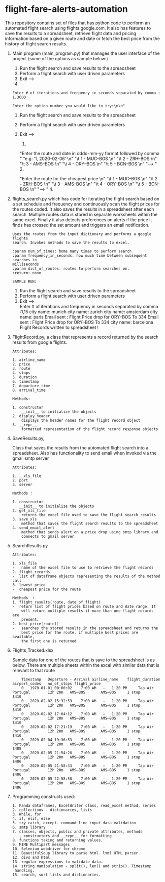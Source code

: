 # flight-fare-alerts-automation

This repository contains set of files that has python code to perform an
 automated flight search using flights.google.com. It also has features to
    save the results to a spreadsheet, retrieve flight data and
   pricing information based on a given route and date or fetch the best
    price from the history of flight search results.
 
1.  Main program (main_program.py) that manages the user interface of the
 project (some of the options as sample below:)
 
       1. Run the flight search and save results to the spreadsheet
       2. Perform a flight search with user driven parameters
       3. Exit 
       -->  
       1. <enter>
                    
        Enter # of iterations and frequency in seconds separated by comma : 1,3600
        
        Enter the option number you would like to try:\n\n"
                    
       1. Run the flight search and save results to the spreadsheet
       2. Perform a flight search with user driven parameters
       3. Exit 
       -->  
           
           1. <enter>        
            
           "Enter the route and date in dddd-mm-yy format followed by comma "
                    "e.g: '1, 2020-02-06' \n"
                    "\t 1 -  MUC–BOS \n"
                    "\t 2 -  ZRH–BOS \n"
                    "\t 3 -  AMS–BOS \n"
                    "\t 4 -  ORY–BOS \n"
                    "\t 5 -  BCN–BOS \n"
                    "--> "    
                    2. <enter>
           
           "Enter the route for the cheapest price \n"
                    "\t 1 -  MUC–BOS \n"
                    "\t 2 -  ZRH–BOS \n"
                    "\t 3 -  AMS–BOS \n"
                    "\t 4 -  ORY–BOS \n"
                    "\t 5 -  BCN–BOS \n"
                    "--> "
                    4. <enter>
2.  flights_search.py which has code for iterating the
 flight search based on a set schedule and frequency and continuously scan
  the flight prices for the routes coded. 
  It also saves the results in a spreadsheet after each search. Multiple
   routes data is stored in separate worksheets within the same excel.
   Finally it also detects preferences on alerts if the price it finds has
    crossed the set amount and triggers an email notification.
    
        Uses the routes from the input dictionary and performs a google flights
        search. Invokes methods to save the results to excel.
        
        :param num_of_times: home many times to perform search
        :param frequency_in_seconds: how much time between subsequent searches in
        milliseconds
        :param dict_of_routes: routes to perform searches on.
        :return: none
        
        SAMPLE RUN:
        
       1. Run the flight search and save results to the spreadsheet
       2. Perform a flight search with user driven parameters
       3. Exit 
       -->  
        Enter # of iterations and frequency in seconds separated by comma :1,15
        city name:  munich
        city name:  zurich
        city name:  amsterdam
        city name:  paris
        Email sent : Flight Price drop for ORY–BOS To 334
        Email sent : Flight Price drop for ORY–BOS To 334
        city name:  barcelona
        Flight Records written to spreadsheet !

3.  FlightRecord.py, a class that represents a record returned by the search
 results from google flights.
 
        Attributes:
        
        1. airline_name
        2. price
        3. route
        4. stops
        5. duration
        6. timestamp
        7. departure_time
        8. arrival_time

        Methods:
        
        1. constructor
            __init__ to initialize the objects
        2. display_header
            displays the header names for the flight record object
        3. __repr__
            formatted representation of the flight record response objects
            
4.  SaveResults.py,

    Class that saves the results from the automated flight search into a
    spreadsheet. Also has functionality to send email when invoked via the
    gmail smtp server

        Attributes:
        
        1. __xls_file
        2. port
        3. server

        Methods :
        
        1. constructor
           __init__ to initialize the objects
        2. get_xls_file
            returns the excel file used to save the flight search results
        3. save_xls
            method that saves the flight search results to the spreadsheet
        4. send_email_alert
            method that sends alert on a price drop using smtp library and
            connects to gmail server

5.  SearchResults.py

        Attributes:
        
        1. xls_file
        -   name of the excel file to use to retrieve the flight records
        2. flight_records
        -  list of dataframe objects representing the results of the method call
        3. lowest_price
        -  cheapest price for the route

        Methods  :
        1. flight_results(route, date_of_flight)
        -  return list of flight prices based on route and date range. It
            will return multiple results if more than one flight records are
            present.
        2. best_price(route))
        -   searches the stored results in the spreadsheet and returns the
            best price for the route. if multiple best prices are available,
            the first one is returned
            
6.  Flights_Tracked.xlsx

       Sample data for one of the routes that is save to the spreadsheet is
        as below. There are multiple sheets within the excel with similar
         data that is relevant to that route

        	Timestamp	Departure - Arrival	airline_name	flight_duration	airport_codes	no_of_stops	flight_price
            0	1970-01-01 00:00:02	   7:00 AM   –   1:20 PM   	 Tap Air Portugal    	 12h 20m   AMS–BOS   	 AMS–BOS 	 1 stop 	       $410    
            0	2020-02-02 15:32:59	   7:00 AM   –   1:20 PM   	 Tap Air Portugal    	 12h 20m   AMS–BOS   	 AMS–BOS 	 1 stop 	       $410    
            0	2020-02-02 17:04:12	   7:00 AM   –   1:20 PM   	 Tap Air Portugal    	 12h 20m   AMS–BOS   	 AMS–BOS 	 1 stop 	       $410    
            0	2020-02-02 17:21:19	   7:00 AM   –   1:20 PM   	 Tap Air Portugal    	 12h 20m   AMS–BOS   	 AMS–BOS 	 1 stop 	       $410    
            0	2020-02-04 19:36:53	   7:00 AM   –   1:20 PM   	 Tap Air Portugal    	 12h 20m   AMS–BOS   	 AMS–BOS 	 1 stop 	       $408    
            0	2020-02-05 21:54:26	   7:00 AM   –   1:20 PM   	 Tap Air Portugal    	 12h 20m   AMS–BOS   	 AMS–BOS 	 1 stop 	       $406    
            0	2020-02-05 21:58:33	   7:00 AM   –   1:20 PM   	 Tap Air Portugal    	 12h 20m   AMS–BOS   	 AMS–BOS 	 1 stop 	       $406    
            0	2020-02-05 22:58:58	   7:00 AM   –   1:20 PM   	 Tap Air Portugal    	 12h 20m   AMS–BOS   	 AMS–BOS 	 1 stop 	       $406    

7.  Programming constructs used:

        1. Panda dataframes, ExcelWriter class, read_excel method, series
        2. collections - dictionaries, lists
        3. While, for 
        4. if, elif, else
        5. try catch, except. command line input data validation
        6. smtp library
        7. classes, objects, public and private attributes, methods
           , constructors and __repr__ for formatting 
        8. functions taking and returning values.
        9. MIME Multipart messages
        10. Selenium webdriver for chrome
        11. BeautifulSoup library to parse html. lxml HTML parser.
        12. divs and html 
        13. regular expressions to validate data. 
        14. string manipulation - split(), len() and strip(). Timestamp
         handling.
        15. search, sort lists and dictionaries.
        
